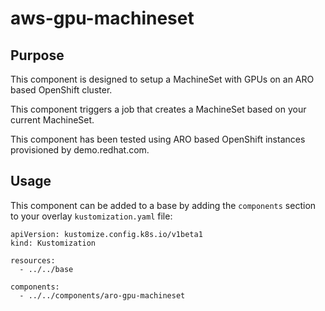 # aws-gpu-machineset

## Purpose

This component is designed to setup a MachineSet with GPUs on an ARO based OpenShift cluster.

This component triggers a job that creates a MachineSet based on your current MachineSet.

This component has been tested using ARO based OpenShift instances provisioned by demo.redhat.com.

## Usage

This component can be added to a base by adding the `components` section to your overlay `kustomization.yaml` file:

```
apiVersion: kustomize.config.k8s.io/v1beta1
kind: Kustomization

resources:
  - ../../base

components:
  - ../../components/aro-gpu-machineset
```
